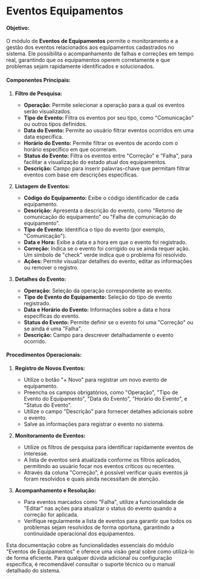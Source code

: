 # Eventos Equipamentos

#### **Objetivo:**
O módulo de **Eventos de Equipamentos** permite o monitoramento e a gestão dos eventos relacionados aos equipamentos cadastrados no sistema. Ele possibilita o acompanhamento de falhas e correções em tempo real, garantindo que os equipamentos operem corretamente e que problemas sejam rapidamente identificados e solucionados.

#### **Componentes Principais:**

1. **Filtro de Pesquisa:**
    - **Operação:** Permite selecionar a operação para a qual os eventos serão visualizados.
    - **Tipo de Evento:** Filtra os eventos por seu tipo, como "Comunicação" ou outros tipos definidos.
    - **Data do Evento:** Permite ao usuário filtrar eventos ocorridos em uma data específica.
    - **Horário do Evento:** Permite filtrar os eventos de acordo com o horário específico em que ocorreram.
    - **Status do Evento:** Filtra os eventos entre "Correção" e "Falha", para facilitar a visualização do estado atual dos equipamentos.
    - **Descrição:** Campo para inserir palavras-chave que permitam filtrar eventos com base em descrições específicas.

2. **Listagem de Eventos:**
    - **Código do Equipamento:** Exibe o código identificador de cada equipamento.
    - **Descrição:** Apresenta a descrição do evento, como "Retorno de comunicação do equipamento" ou "Falha de comunicação do equipamento".
    - **Tipo de Evento:** Identifica o tipo do evento (por exemplo, "Comunicação").
    - **Data e Hora:** Exibe a data e a hora em que o evento foi registrado.
    - **Correção:** Indica se o evento foi corrigido ou se ainda requer ação. Um símbolo de "check" verde indica que o problema foi resolvido.
    - **Ações:** Permite visualizar detalhes do evento, editar as informações ou remover o registro.

3. **Detalhes do Evento:**
    - **Operação:** Seleção da operação correspondente ao evento.
    - **Tipo de Evento do Equipamento:** Seleção do tipo de evento registrado.
    - **Data e Horário do Evento:** Informações sobre a data e hora específicas do evento.
    - **Status do Evento:** Permite definir se o evento foi uma "Correção" ou se ainda é uma "Falha".
    - **Descrição:** Campo para descrever detalhadamente o evento ocorrido.

#### **Procedimentos Operacionais:**

1. **Registro de Novos Eventos:**
    - Utilize o botão "+ Novo" para registrar um novo evento de equipamento.
    - Preencha os campos obrigatórios, como "Operação", "Tipo de Evento do Equipamento", "Data do Evento", "Horário do Evento", e "Status do Evento".
    - Utilize o campo "Descrição" para fornecer detalhes adicionais sobre o evento.
    - Salve as informações para registrar o evento no sistema.

2. **Monitoramento de Eventos:**
    - Utilize os filtros de pesquisa para identificar rapidamente eventos de interesse.
    - A lista de eventos será atualizada conforme os filtros aplicados, permitindo ao usuário focar nos eventos críticos ou recentes.
    - Através da coluna "Correção", é possível verificar quais eventos já foram resolvidos e quais ainda necessitam de atenção.

3. **Acompanhamento e Resolução:**
    - Para eventos marcados como "Falha", utilize a funcionalidade de "Editar" nas ações para atualizar o status do evento quando a correção for aplicada.
    - Verifique regularmente a lista de eventos para garantir que todos os problemas sejam resolvidos de forma oportuna, garantindo a continuidade operacional dos equipamentos.

Esta documentação cobre as funcionalidades essenciais do módulo "Eventos de Equipamentos" e oferece uma visão geral sobre como utilizá-lo de forma eficiente. Para qualquer dúvida adicional ou configuração específica, é recomendável consultar o suporte técnico ou o manual detalhado do sistema.